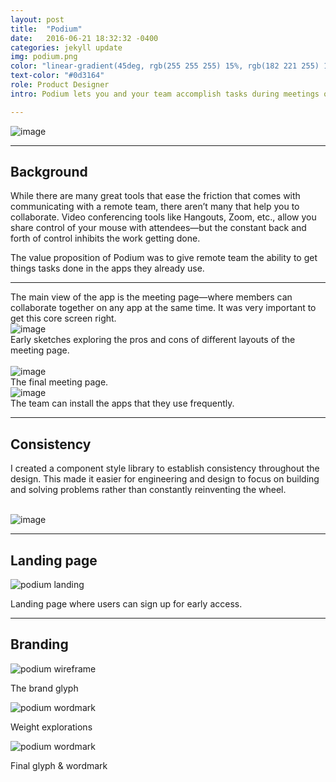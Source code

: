```yaml
---
layout: post
title:  "Podium"
date:   2016-06-21 18:32:32 -0400
categories: jekyll update
img: podium.png
color: "linear-gradient(45deg, rgb(255 255 255) 15%, rgb(182 221 255) 100%)"
text-color: "#0d3164"
role: Product Designer
intro: Podium lets you and your team accomplish tasks during meetings on the apps you already use. As Product Designer, I had end-to-end responsibility for all product design efforts.

---
```


<div class="large-section">
  <img src="/img/podium-hero.png" alt="image" />
</div>

<hr>

## Background

While there are many great tools that ease the friction that comes with communicating with a remote team, there aren’t many that help you to collaborate. Video conferencing tools like Hangouts, Zoom, etc., allow you share control of your mouse with attendees—but the constant back and forth of control inhibits the work getting done.

The value proposition of Podium was to give remote team the ability to get things tasks done in the apps they already use.

<hr>
The main view of the app is the meeting page—where members can collaborate together on any app at the same time. It was very important to get this core screen right.

<br/>

<div class="large-section">
  <img src="/img/podium-sketch.png" alt="image" />
</div>

<div class="caption">Early sketches exploring the pros and cons of different layouts of the meeting page.</div>

<br/>

<div class="large-section">
  <img src="/img/podium-meeting.png" alt="image" />
</div>

<div class="caption">The final meeting page.</div>

<div class="large-section">
  <img src="/img/podium-apps.png" alt="image" />
</div>

<div class="caption">The team can install the apps that they use frequently.</div>

<hr>

## Consistency

I created a component style library to establish consistency throughout the design. This made it easier for engineering and design to focus on building and solving problems rather than constantly reinventing the wheel.

<br/>

<div class="large-section">
  <img src="/img/podium-style.png" alt="image" />
</div>

<hr>

## Landing page

![podium landing](/img/podium-landing.png)

<div class="caption">Landing page where users can sign up for early access.</div>

<hr>

## Branding

![podium wireframe](/img/podium-logo-wire.gif)

<div class="caption">The brand glyph</div>

![podium wordmark](/img/podium-wordmark-weights.png)

<div class="caption">Weight explorations</div>

![podium wordmark](/img/podium-wordmark.png)

<div class="caption">Final glyph & wordmark</div>
